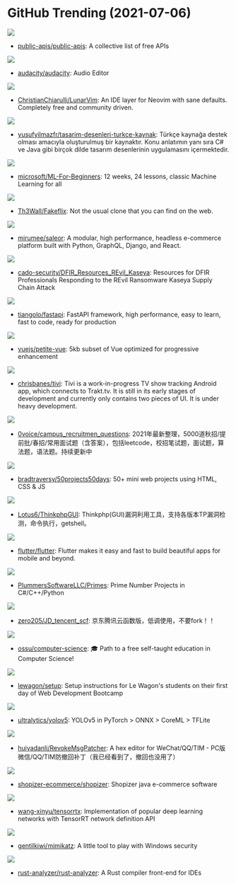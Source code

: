 # GitHub Trending (2021-07-06)

![](https://img.shields.io/badge/Python-New%201-green?style=flat-square&logo=appveyor)
- [public-apis/public-apis](https://github.com/public-apis/public-apis): A collective list of free APIs

![](https://img.shields.io/badge/C-New%20211-green?style=flat-square&logo=appveyor)
- [audacity/audacity](https://github.com/audacity/audacity): Audio Editor

![](https://img.shields.io/badge/Lua-New%20326-green?style=flat-square&logo=appveyor)
- [ChristianChiarulli/LunarVim](https://github.com/ChristianChiarulli/LunarVim): An IDE layer for Neovim with sane defaults. Completely free and community driven.

![](https://img.shields.io/badge/HTML-New%20441-green?style=flat-square&logo=appveyor)
- [yusufyilmazfr/tasarim-desenleri-turkce-kaynak](https://github.com/yusufyilmazfr/tasarim-desenleri-turkce-kaynak): Türkçe kaynağa destek olması amacıyla oluşturulmuş bir kaynaktır. Konu anlatımın yanı sıra C# ve Java gibi birçok dilde tasarım desenlerinin uygulamasını içermektedir.

![](https://img.shields.io/badge/Jupyter%20Notebook-New%203-green?style=flat-square&logo=appveyor)
- [microsoft/ML-For-Beginners](https://github.com/microsoft/ML-For-Beginners): 12 weeks, 24 lessons, classic Machine Learning for all

![](https://img.shields.io/badge/JavaScript-New%20959-green?style=flat-square&logo=appveyor)
- [Th3Wall/Fakeflix](https://github.com/Th3Wall/Fakeflix): Not the usual clone that you can find on the web.

![](https://img.shields.io/badge/Python-New%20552-green?style=flat-square&logo=appveyor)
- [mirumee/saleor](https://github.com/mirumee/saleor): A modular, high performance, headless e-commerce platform built with Python, GraphQL, Django, and React.

![](https://img.shields.io/badge/C-New%2063-green?style=flat-square&logo=appveyor)
- [cado-security/DFIR_Resources_REvil_Kaseya](https://github.com/cado-security/DFIR_Resources_REvil_Kaseya): Resources for DFIR Professionals Responding to the REvil Ransomware Kaseya Supply Chain Attack

![](https://img.shields.io/badge/Python-New%20190-green?style=flat-square&logo=appveyor)
- [tiangolo/fastapi](https://github.com/tiangolo/fastapi): FastAPI framework, high performance, easy to learn, fast to code, ready for production

![](https://img.shields.io/badge/TypeScript-New%20892-green?style=flat-square&logo=appveyor)
- [vuejs/petite-vue](https://github.com/vuejs/petite-vue): 5kb subset of Vue optimized for progressive enhancement

![](https://img.shields.io/badge/Kotlin-New%2090-green?style=flat-square&logo=appveyor)
- [chrisbanes/tivi](https://github.com/chrisbanes/tivi): Tivi is a work-in-progress TV show tracking Android app, which connects to Trakt.tv. It is still in its early stages of development and currently only contains two pieces of UI. It is under heavy development.

![](https://img.shields.io/badge/none-New%20470-green?style=flat-square&logo=appveyor)
- [0voice/campus_recruitmen_questions](https://github.com/0voice/campus_recruitmen_questions): 2021年最新整理，5000道秋招/提前批/春招/常用面试题（含答案），包括leetcode，校招笔试题，面试题，算法题，语法题。持续更新中

![](https://img.shields.io/badge/CSS-New%20714-green?style=flat-square&logo=appveyor)
- [bradtraversy/50projects50days](https://github.com/bradtraversy/50projects50days): 50+ mini web projects using HTML, CSS & JS

![](https://img.shields.io/badge/none-New%2051-green?style=flat-square&logo=appveyor)
- [Lotus6/ThinkphpGUI](https://github.com/Lotus6/ThinkphpGUI): Thinkphp(GUI)漏洞利用工具，支持各版本TP漏洞检测，命令执行，getshell。

![](https://img.shields.io/badge/Dart-New%20178-green?style=flat-square&logo=appveyor)
- [flutter/flutter](https://github.com/flutter/flutter): Flutter makes it easy and fast to build beautiful apps for mobile and beyond.

![](https://img.shields.io/badge/C-New%20257-green?style=flat-square&logo=appveyor)
- [PlummersSoftwareLLC/Primes](https://github.com/PlummersSoftwareLLC/Primes): Prime Number Projects in C#/C++/Python

![](https://img.shields.io/badge/JavaScript-New%2080-green?style=flat-square&logo=appveyor)
- [zero205/JD_tencent_scf](https://github.com/zero205/JD_tencent_scf): 京东腾讯云函数版，低调使用，不要fork！！

![](https://img.shields.io/badge/none-New%201-green?style=flat-square&logo=appveyor)
- [ossu/computer-science](https://github.com/ossu/computer-science): 🎓 Path to a free self-taught education in Computer Science!

![](https://img.shields.io/badge/Ruby-New%20198-green?style=flat-square&logo=appveyor)
- [lewagon/setup](https://github.com/lewagon/setup): Setup instructions for Le Wagon's students on their first day of Web Development Bootcamp

![](https://img.shields.io/badge/Python-New%20172-green?style=flat-square&logo=appveyor)
- [ultralytics/yolov5](https://github.com/ultralytics/yolov5): YOLOv5 in PyTorch > ONNX > CoreML > TFLite

![](https://img.shields.io/badge/C%23-New%2085-green?style=flat-square&logo=appveyor)
- [huiyadanli/RevokeMsgPatcher](https://github.com/huiyadanli/RevokeMsgPatcher): A hex editor for WeChat/QQ/TIM - PC版微信/QQ/TIM防撤回补丁（我已经看到了，撤回也没用了）

![](https://img.shields.io/badge/Java-New%20102-green?style=flat-square&logo=appveyor)
- [shopizer-ecommerce/shopizer](https://github.com/shopizer-ecommerce/shopizer): Shopizer java e-commerce software

![](https://img.shields.io/badge/C%2B%2B-New%2051-green?style=flat-square&logo=appveyor)
- [wang-xinyu/tensorrtx](https://github.com/wang-xinyu/tensorrtx): Implementation of popular deep learning networks with TensorRT network definition API

![](https://img.shields.io/badge/C-New%20105-green?style=flat-square&logo=appveyor)
- [gentilkiwi/mimikatz](https://github.com/gentilkiwi/mimikatz): A little tool to play with Windows security

![](https://img.shields.io/badge/Rust-New%2056-green?style=flat-square&logo=appveyor)
- [rust-analyzer/rust-analyzer](https://github.com/rust-analyzer/rust-analyzer): A Rust compiler front-end for IDEs

